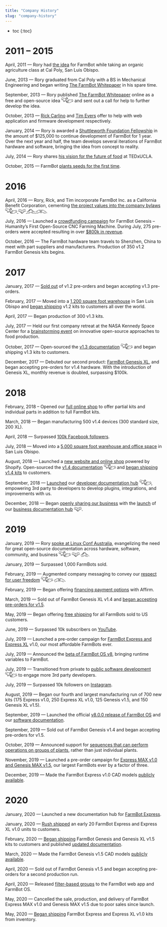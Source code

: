 ```yaml
---
title: "Company History"
slug: "company-history"
---
```


* toc
{:toc}

# 2011 – 2015
April, 2011 — Rory had [the idea](https://www.youtube.com/watch?v=HIoVlPaypx4) for FarmBot while taking an organic agriculture class at Cal Poly, San Luis Obispo.

June, 2013 — Rory graduated from Cal Poly with a BS in Mechanical Engineering and began writing [The FarmBot Whitepaper](http://whitepaper.farm.bot) in his spare time.

September, 2013 — Rory published [The FarmBot Whitepaper](http://whitepaper.farm.bot) online as a free and open-source idea <span><img class="value-icon" src="products.png"></span> and sent out a call for help to further develop the idea.

October, 2013 — [Rick Carlino](http://rickcarlino.com/) and [Tim Evers](https://github.com/TimEvWw) offer to help with web application and firmware development respectively.

January, 2014 — Rory is awarded a [Shuttleworth Foundation Fellowship](https://www.shuttleworthfoundation.org/fellows/rory-aronson/) in the amount of $125,000 to continue development of FarmBot for 1 year. Over the next year and half, the team develops several iterations of FarmBot hardware and software, bringing the idea from concept to reality.

July, 2014 — Rory shares [his vision for the future of food](https://www.youtube.com/watch?v=HIoVlPaypx4) at TEDxUCLA.

October, 2015 — FarmBot [plants seeds for the first time](https://farm.bot/blogs/news/farmbot-plants-seeds-for-the-first-time).

# 2016
April, 2016 — Rory, Rick, and Tim incorporate FarmBot Inc. as a California Benefit Corporation, cementing [the project values into the company bylaws <span><img class="value-icon" src="products.png"></span>  <span><img class="value-icon" src="business.png"></span>  <span><img class="value-icon" src="community.png"></span>  <span><img class="value-icon" src="good-people.png"></span>](../../FarmBot-Inc/intro.md#public-benefit-purposes).

July, 2016 — Launched a [crowdfunding campaign](https://farm.bot/blogs/news/farmbot-now-available-for-pre-order) for FarmBot Genesis – Humanity’s First Open-Source CNC Farming Machine. During July, 275 pre-orders were accepted resulting in over [$800k in revenue](https://farm.bot/blogs/news/thank-you).

October, 2016 — The FarmBot hardware team travels to Shenzhen, China to meet with part suppliers and manufacturers. Production of 350 v1.2 FarmBot Genesis kits begins.

# 2017
January, 2017 — [Sold out](https://farm.bot/blogs/news/production-update) of v1.2 pre-orders and began accepting v1.3 pre-orders.

February, 2017 — Moved into a [1,200 square foot warehouse](https://www.youtube.com/watch?v=H0gCEDHUsXc) in San Luis Obispo and [began shipping](https://farm.bot/blogs/news/weve-started-shipping) v1.2 kits to customers all over the world.

April, 2017 — Began production of 300 v1.3 kits.

July, 2017 — Held our first company retreat at the NASA Kennedy Space Center for a [brainstorming event](https://farm.bot/blogs/news/brainstorming-innovative-open-source-approaches-food-production-nasa) on innovative open-source approaches to food production.

October, 2017 — Open-sourced the [v1.3 documentation](https://farm.bot/blogs/news/v1-3-documentation-now-available) <span><img class="value-icon" src="products.png"></span> and began shipping v1.3 kits to customers.

December, 2017 — Debuted our second product: [FarmBot Genesis XL](https://farm.bot/blogs/news/farmbot-genesis-xl), and began accepting pre-orders for v1.4 hardware. With the introduction of Genesis XL, monthly revenue is doubled, surpassing $100k.

# 2018
February, 2018 – Opened our [full online shop](https://farm.bot/blogs/news/full-online-shop-now-open) to offer partial kits and individual parts in addition to full FarmBot kits.

March, 2018 — Began manufacturing 500 v1.4 devices (300 standard size, 200 XL).

April, 2018 — Surpassed [100k Facebook followers](http://facebook.farm.bot).

July, 2018 — Moved into a [5,000 square foot warehouse and office space](https://www.youtube.com/watch?v=cm8ZW52nhyQ) in San Luis Obispo.

August, 2018 — Launched a [new website and online shop](https://farm.bot/blogs/news/check-out-our-brand-new-website-and-online-shop) powered by Shopify. Open-sourced the [v1.4 documentation](https://farm.bot/blogs/news/v1-4-documentation-now-available) <span><img class="value-icon" src="products.png"></span> and [began shipping v1.4 kits](https://farm.bot/blogs/news/v1-4-pre-orders-now-shipping) to customers.

September, 2018 — [Launched](https://farm.bot/blogs/news/introducing-the-farmbot-developer-documentation-hub) our [developer documentation hub](http://developer.farm.bot) <span><img class="value-icon" src="products.png"></span>, empowering 3rd party to developers to develop plugins, integrations, and improvements with us.

December, 2018 — Began [openly sharing our business](https://meta.farm.bot/docs/intro#openly-share-our-business) with the [launch](https://farm.bot/blogs/news/openly-sharing-our-business) of our [business documentation hub](http://meta.farm.bot) <span><img class="value-icon" src="business.png"></span>.

# 2019
January, 2019 — Rory [spoke at Linux Conf Australia](https://farm.bot/blogs/news/raising-the-bar-of-great-documentation), evangelizing the need for great open-source documentation across hardware, software, community, and business <span><img class="value-icon" src="products.png"></span>  <span><img class="value-icon" src="business.png"></span>  <span><img class="value-icon" src="community.png"></span>.

January, 2019 — Surpassed 1,000 FarmBots sold.

February, 2019 — Augmented company messaging to convey our [respect for user freedom](https://meta.farm.bot/docs/respecting-your-freedom) <span><img class="value-icon" src="products.png"> <span><img class="value-icon" src="good-people.png"></span>.

February, 2019 — Began offering [financing payment options](https://farm.bot/blogs/news/buy-farmbot-now-pay-over-time) with Affirm.

March, 2019 — Sold out of FarmBot Genesis XL v1.4 and [began accepting pre-orders for v1.5](https://farm.bot/blogs/news/pre-order-farmbot-genesis-xl-v1-5).

May, 2019 — Began offering [free shipping](https://farm.bot/blogs/news/all-farmbot-kits-now-ship-for-free-within-the-us) for all FarmBots sold to US customers.

June, 2019 — Surpassed 10k subscribers on [YouTube](http://youtube.farm.bot).

July, 2019 — Launched a pre-order campaign for [FarmBot Express and Express XL](https://farm.bot/blogs/news/say-hello-to-farmbot-express-and-express-xl) v1.0, our most affordable FarmBots ever.

July, 2019 — Announced the [beta of FarmBot OS v8](https://farm.bot/blogs/news/july-3rd-2019-software-update-farmbot-os-v8-beta-variables-and-much-more), bringing runtime variables to FarmBot.

July, 2019 — Transitioned from private to [public software development](https://farm.bot/blogs/news/july-2019-developer-update) <span><img class="value-icon" src="products.png"></span> to engage more 3rd party developers.

July, 2019 — Surpassed 10k followers on [Instagram](http://instagram.farm.bot).

August, 2019 — Began our fourth and largest manufacturing run of 700 new kits (175	Express v1.0, 250 Express XL v1.0, 125 Genesis v1.5, and 150 Genesis XL v1.5).

September, 2019 — Launched the official [v8.0.0 release of FarmBot OS](https://farm.bot/blogs/news/announcing-farmbot-os-v8) and our [software documentation](https://farm.bot/blogs/news/v8-software-documentation).

September, 2019 — Sold out of FarmBot Genesis v1.4 and began accepting pre-orders for v1.5.

October, 2019 — Announced support for [sequences that can perform operations on groups of plants](https://farm.bot/blogs/news/october-22-2019-software-update), rather than just individual plants.

November, 2019 — Launched a pre-order campaign for [Express MAX v1.0 and Genesis MAX v1.5](https://farm.bot/blogs/news/its-time-for-farmbot-express-and-genesis-max), our largest FarmBots ever by a factor of three.

December, 2019 — Made the FarmBot Express v1.0 CAD models [publicly available](https://farm.bot/blogs/news/farmbot-express-v1-0-cad-models-now-available).

# 2020
January, 2020 — Launched a new documentation hub for [FarmBot Express](http://express.farm.bot).

January, 2020 — [Rush shipped](https://farm.bot/blogs/news/first-farmbot-express-and-express-xl-deliveries) an early 20 FarmBot Express and Express XL v1.0 units to customers.

February, 2020 — [Began shipping](https://farm.bot/blogs/news/farmbot-genesis-and-genesis-xl-v1-5-shipping-this-week) FarmBot Genesis and Genesis XL v1.5 kits to customers and published [updated documentation](https://farm.bot/blogs/news/now-available-genesis-v1-5-documentation).

March, 2020 — Made the FarmBot Genesis v1.5 CAD models [publicly available](https://farm.bot/blogs/news/now-available-genesis-v1-5-cad-models).

April, 2020 — Sold out of FarmBot Genesis v1.5 and began accepting pre-orders for a second production run.

April, 2020 — Released [filter-based groups](https://farm.bot/blogs/news/april-13-2020-software-update) to the FarmBot web app and FarmBot OS.

May, 2020 — Cancelled the sale, production, and delivery of FarmBot Express MAX v1.0 and Genesis MAX v1.5 due to poor sales since launch.

May, 2020 — [Began shipping](https://farm.bot/blogs/news/farmbot-express-now-available-from-inventory) FarmBot Express and Express XL v1.0 kits from inventory.

<style>
.hub-container {
  max-width: 1350px;
}
.value-icon {
  display: inline-block;
  height: 18px;
  margin-bottom: -2px;
}
  
a[title="Guides"] {
  color: #f4f4f4!important;
  border-bottom: 5px solid #f4f4f4;
  padding-bottom: 20px!important;
}
  
a[title="Guides"]:hover {
  color: white!important;
  border-bottom-color: white;
}
  
#hub-header li a:hover {
  box-shadow: none!important;
}
</style>

<meta name="theme-color" content="#434343">

